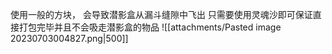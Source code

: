 使用一般的方块， 会导致潜影盒从漏斗缝隙中飞出
只需要使用灵魂沙即可保证直接打包完毕并且不会吸走潜影盒的物品
![[attachments/Pasted image 20230703004827.png|500]]